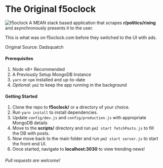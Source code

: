 # The Original f5oclock

![f5oclock](https://raw.githubusercontent.com/jonfairbanks/f5oclock/master/f5oclock.png)
A MEAN stack based application that scrapes **r/politics/rising** and asynchronously presents it to the user.

This is what was on f5oclock.com before they switched to the UI with ads. 

Original Source: Dadsquatch

#### Prerequisites
1. Node v8+ Recommended
2. A Previously Setup MongoDB Instance
2. `yarn` or `npm` installed and up-to-date
3. *Optional:* `pm2` to keep the app running in the background

#### Getting Started
1. Clone the repo to **f5oclock/** or a directory of your choice.
2. Run `yarn install` to install dependencies.
3. Update `config/dev.js` and `config/production.js` with appropriate MongoDB details
4. Move to the **scripts/** directory and run `pm2 start fetchPosts.js` to fill the DB with posts.
5. Now move back to the main folder and run `pm2 start server.js` to start the front-end UI.
6. Once started, navigate to **localhost:3030** to view trending news!

###### Pull requests are welcome!
